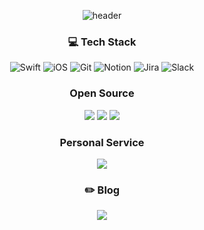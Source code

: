 <div align=center>

![header](https://capsule-render.vercel.app/api?type=soft&color=0F4C81&height=120&section=header&text=Hello,%20Henry!&fontSize=44&fontColor=FFFFFF)

### 💻 Tech Stack 
![Swift](https://img.shields.io/badge/swift-F54A2A?style=logo=appveyor&logo=swift&logoColor=white)
![iOS](https://img.shields.io/badge/iOS-000000?style=logo=appveyor&logo=ios&logoColor=white)
![Git](https://img.shields.io/badge/git-%23F05033.svg?style=logo=appveyor&logo=git&logoColor=white)
![Notion](https://img.shields.io/badge/Notion-%23000000.svg?style=logo=appveyor&logo=notion&logoColor=white)
![Jira](https://img.shields.io/badge/jira-%230A0FFF.svg?style=logo=appveyor&logo=jira&logoColor=white)
![Slack](https://img.shields.io/badge/Slack-4A154B?style=logo=appveyor&logo=slack&logoColor=white)

### Open Source
<a href="https://github.com/urijan44/ReturnResultKit" target="_blank"><img src="https://img.shields.io/badge/ReturnResultKit-000000?style=logo=appveyor&logo=github&logoColor=FFFFFF"/></a>
<a href="https://github.com/urijan44/CSVParser" target="_blank"><img src="https://img.shields.io/badge/CSVParser-000000?style=logo=appveyor&logo=github&logoColor=FFFFFF"/></a>
<a href="https://github.com/urijan44/SequenceQueue" target="_blank"><img src="https://img.shields.io/badge/SequenceQueue-000000?style=logo=appveyor&logo=github&logoColor=FFFFFF"/></a>

### Personal Service
<a href="https://apps.apple.com/kr/app/%EB%A6%AC%ED%94%84-%ED%88%AC%EB%91%90-leaf-to-do-list/id1596845558?l=en" target="_blank"><img src="https://img.shields.io/badge/Leaf%20To%20Do-0F4C81?style=logo=appveyor&logo=appstore&logoColor=9DD84B"/></a>

### ✏️ Blog
  <a href="https://doing-programming.tistory.com" target="_blank"><img src="https://img.shields.io/badge/Tistory-000000?style=logo=appveyor&logo=Tistory&logoColor=white"/></a>
